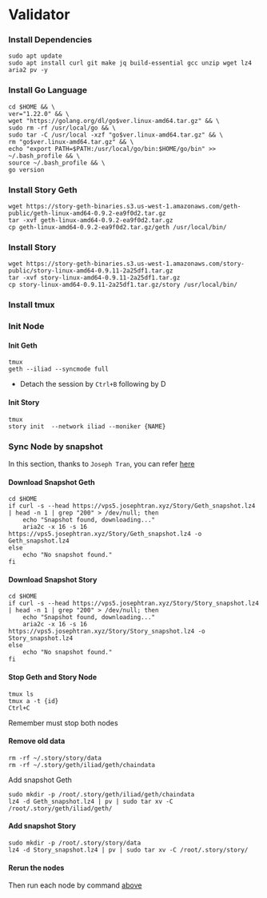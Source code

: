 # Validator

### Install Dependencies <a href="#install-dependencies" id="install-dependencies"></a>

```
sudo apt update
sudo apt install curl git make jq build-essential gcc unzip wget lz4 aria2 pv -y
```

### Install Go Language <a href="#install-go-language" id="install-go-language"></a>

```
cd $HOME && \
ver="1.22.0" && \
wget "https://golang.org/dl/go$ver.linux-amd64.tar.gz" && \
sudo rm -rf /usr/local/go && \
sudo tar -C /usr/local -xzf "go$ver.linux-amd64.tar.gz" && \
rm "go$ver.linux-amd64.tar.gz" && \
echo "export PATH=$PATH:/usr/local/go/bin:$HOME/go/bin" >> ~/.bash_profile && \
source ~/.bash_profile && \
go version
```

### Install Story Geth <a href="#install-story-geth" id="install-story-geth"></a>

```
wget https://story-geth-binaries.s3.us-west-1.amazonaws.com/geth-public/geth-linux-amd64-0.9.2-ea9f0d2.tar.gz
tar -xvf geth-linux-amd64-0.9.2-ea9f0d2.tar.gz
cp geth-linux-amd64-0.9.2-ea9f0d2.tar.gz/geth /usr/local/bin/
```

### Install Story <a href="#install-story" id="install-story"></a>

```
wget https://story-geth-binaries.s3.us-west-1.amazonaws.com/story-public/story-linux-amd64-0.9.11-2a25df1.tar.gz
tar -xvf story-linux-amd64-0.9.11-2a25df1.tar.gz
cp story-linux-amd64-0.9.11-2a25df1.tar.gz/story /usr/local/bin/
```

### Install tmux <a href="#install-tmux" id="install-tmux"></a>

### Init Node <a href="#init-node" id="init-node"></a>

#### Init Geth <a href="#init-geth" id="init-geth"></a>

```
tmux
geth --iliad --syncmode full
```

* Detach the session by `Ctrl+B` following by D

#### Init Story <a href="#init-story" id="init-story"></a>

```
tmux
story init  --network iliad --moniker {NAME}
```

### Sync Node by snapshot <a href="#sync-node-by-snapshot" id="sync-node-by-snapshot"></a>

In this section, thanks to `Joseph Tran`, you can refer [here](https://service.josephtran.xyz/testnet/story/installation#download-story-binary)

#### Download Snapshot Geth <a href="#download-snapshot-geth" id="download-snapshot-geth"></a>

```
cd $HOME
if curl -s --head https://vps5.josephtran.xyz/Story/Geth_snapshot.lz4 | head -n 1 | grep "200" > /dev/null; then
    echo "Snapshot found, downloading..."
    aria2c -x 16 -s 16 https://vps5.josephtran.xyz/Story/Geth_snapshot.lz4 -o Geth_snapshot.lz4
else
    echo "No snapshot found."
fi
```

#### Download Snapshot Story <a href="#download-snapshot-story" id="download-snapshot-story"></a>

```
cd $HOME
if curl -s --head https://vps5.josephtran.xyz/Story/Story_snapshot.lz4 | head -n 1 | grep "200" > /dev/null; then
    echo "Snapshot found, downloading..."
    aria2c -x 16 -s 16 https://vps5.josephtran.xyz/Story/Story_snapshot.lz4 -o Story_snapshot.lz4
else
    echo "No snapshot found."
fi
```

#### Stop Geth and Story Node <a href="#stop-geth-and-story-node" id="stop-geth-and-story-node"></a>

```
tmux ls
tmux a -t {id}
Ctrl+C
```

Remember must stop both nodes

#### Remove old data <a href="#remove-old-data" id="remove-old-data"></a>

```
rm -rf ~/.story/story/data
rm -rf ~/.story/geth/iliad/geth/chaindata
```

Add snapshot Geth

```
sudo mkdir -p /root/.story/geth/iliad/geth/chaindata
lz4 -d Geth_snapshot.lz4 | pv | sudo tar xv -C /root/.story/geth/iliad/geth/
```

#### Add snapshot Story <a href="#add-snapshot-story" id="add-snapshot-story"></a>

```
sudo mkdir -p /root/.story/story/data
lz4 -d Story_snapshot.lz4 | pv | sudo tar xv -C /root/.story/story/
```

#### Rerun the nodes <a href="#rerun-the-nodes" id="rerun-the-nodes"></a>

Then run each node by command [above](validator.md#init-node)
